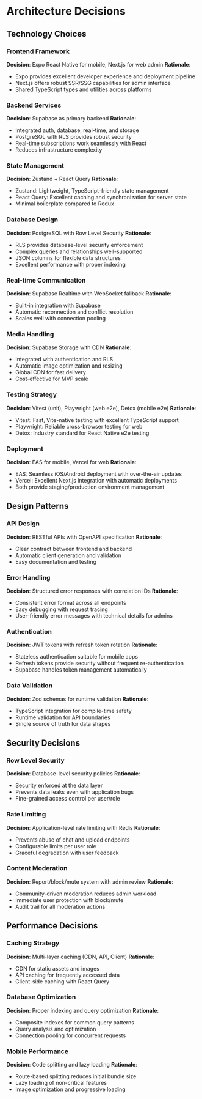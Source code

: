 # Architecture Decisions

## Technology Choices

### Frontend Framework
**Decision**: Expo React Native for mobile, Next.js for web admin
**Rationale**: 
- Expo provides excellent developer experience and deployment pipeline
- Next.js offers robust SSR/SSG capabilities for admin interface
- Shared TypeScript types and utilities across platforms

### Backend Services
**Decision**: Supabase as primary backend
**Rationale**:
- Integrated auth, database, real-time, and storage
- PostgreSQL with RLS provides robust security
- Real-time subscriptions work seamlessly with React
- Reduces infrastructure complexity

### State Management
**Decision**: Zustand + React Query
**Rationale**:
- Zustand: Lightweight, TypeScript-friendly state management
- React Query: Excellent caching and synchronization for server state
- Minimal boilerplate compared to Redux

### Database Design
**Decision**: PostgreSQL with Row Level Security
**Rationale**:
- RLS provides database-level security enforcement
- Complex queries and relationships well-supported
- JSON columns for flexible data structures
- Excellent performance with proper indexing

### Real-time Communication
**Decision**: Supabase Realtime with WebSocket fallback
**Rationale**:
- Built-in integration with Supabase
- Automatic reconnection and conflict resolution
- Scales well with connection pooling

### Media Handling
**Decision**: Supabase Storage with CDN
**Rationale**:
- Integrated with authentication and RLS
- Automatic image optimization and resizing
- Global CDN for fast delivery
- Cost-effective for MVP scale

### Testing Strategy
**Decision**: Vitest (unit), Playwright (web e2e), Detox (mobile e2e)
**Rationale**:
- Vitest: Fast, Vite-native testing with excellent TypeScript support
- Playwright: Reliable cross-browser testing for web
- Detox: Industry standard for React Native e2e testing

### Deployment
**Decision**: EAS for mobile, Vercel for web
**Rationale**:
- EAS: Seamless iOS/Android deployment with over-the-air updates
- Vercel: Excellent Next.js integration with automatic deployments
- Both provide staging/production environment management

## Design Patterns

### API Design
**Decision**: RESTful APIs with OpenAPI specification
**Rationale**:
- Clear contract between frontend and backend
- Automatic client generation and validation
- Easy documentation and testing

### Error Handling
**Decision**: Structured error responses with correlation IDs
**Rationale**:
- Consistent error format across all endpoints
- Easy debugging with request tracing
- User-friendly error messages with technical details for admins

### Authentication
**Decision**: JWT tokens with refresh token rotation
**Rationale**:
- Stateless authentication suitable for mobile apps
- Refresh tokens provide security without frequent re-authentication
- Supabase handles token management automatically

### Data Validation
**Decision**: Zod schemas for runtime validation
**Rationale**:
- TypeScript integration for compile-time safety
- Runtime validation for API boundaries
- Single source of truth for data shapes

## Security Decisions

### Row Level Security
**Decision**: Database-level security policies
**Rationale**:
- Security enforced at the data layer
- Prevents data leaks even with application bugs
- Fine-grained access control per user/role

### Rate Limiting
**Decision**: Application-level rate limiting with Redis
**Rationale**:
- Prevents abuse of chat and upload endpoints
- Configurable limits per user role
- Graceful degradation with user feedback

### Content Moderation
**Decision**: Report/block/mute system with admin review
**Rationale**:
- Community-driven moderation reduces admin workload
- Immediate user protection with block/mute
- Audit trail for all moderation actions

## Performance Decisions

### Caching Strategy
**Decision**: Multi-layer caching (CDN, API, Client)
**Rationale**:
- CDN for static assets and images
- API caching for frequently accessed data
- Client-side caching with React Query

### Database Optimization
**Decision**: Proper indexing and query optimization
**Rationale**:
- Composite indexes for common query patterns
- Query analysis and optimization
- Connection pooling for concurrent requests

### Mobile Performance
**Decision**: Code splitting and lazy loading
**Rationale**:
- Route-based splitting reduces initial bundle size
- Lazy loading of non-critical features
- Image optimization and progressive loading
